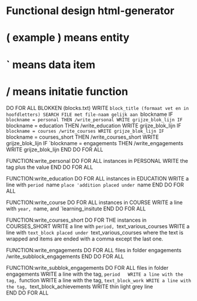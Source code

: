 # Functional design html-generator


# ( example ) means entity
# ` means data item
# / means initatie function


DO FOR ALL BLOKKEN (blocks.txt)
    WRITE `block_title (formaat vet en in hoofdletters)
    SEARCH FILE met file-naam gelijk aan `blockname
    IF `blockname = personal THEN
       /write_personal
       WRITE grijze_blok_lijn
    IF `blockname = education THEN
       /write_education
       WRITE grijze_blok_lijn
    IF `blockname = courses
       /write_courses
       WRITE grijze_blok_lijn
    IF `blockname = courses_short THEN
       /write_courses_short
       WRITE grijze_blok_lijn
    IF `blockname = engagements THEN
       /write_engagements
       WRITE grijze_blok_lijn
END DO FOR ALL
   

FUNCTION:write_personal
 DO FOR ALL instances in PERSONAL
    WRITE the tag plus the value 
END DO FOR ALL

FUNCTION:write_education
DO FOR ALL instances in EDUCATION
    WRITE a line with `period `name `place
    'addition placed under `name
END DO FOR ALL

FUNCTION:write_course
 DO FOR ALL instances in COURSE
    WRITE a line with `year, `name, and `learning_insitute
END DO FOR ALL

FUNCTION:write_courses_short
 DO FOR THE instances in COURSES_SHORT
    WRITE a line with `period, `text_various_courses
    WRITE a line with `text_block placed under `text_various_courses
    where the text is wrapped and items are ended with a comma except the last one.


FUNCTION:write_engagements
DO FOR ALL files in folder engagements
    /write_subblock_engagements
END DO FOR ALL

FUNCTION:write_subblok_engagements
DO FOR ALL files in folder engagements
    WRITE a line with the tag, `period  
    WRITE a line with the tag, `function
    WRITE a line with the tag, `text_block_work
    WRITE a line with the tag, `text_block_achievements
    WRITE thin light grey line  
END DO FOR ALL